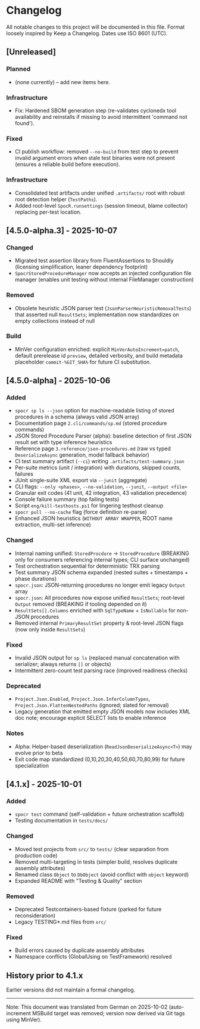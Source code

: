 # Changelog

All notable changes to this project will be documented in this file.
Format loosely inspired by Keep a Changelog. Dates use ISO 8601 (UTC).

## [Unreleased]

### Planned
- (none currently) – add new items here.

### Infrastructure
- Fix: Hardened SBOM generation step (re-validates cyclonedx tool availability and reinstalls if missing to avoid intermittent 'command not found').

### Fixed
- CI publish workflow: removed `--no-build` from test step to prevent invalid argument errors when stale test binaries were not present (ensures a reliable build before execution).

### Infrastructure
- Consolidated test artifacts under unified `.artifacts/` root with robust root detection helper (`TestPaths`).
- Added root-level `SpocR.runsettings` (session timeout, blame collector) replacing per-test location.

## [4.5.0-alpha.3] - 2025-10-07

### Changed
- Migrated test assertion library from FluentAssertions to Shouldly (licensing simplification, leaner dependency footprint)
- `SpocrStoredProcedureManager` now accepts an injected configuration file manager (enables unit testing without internal FileManager construction)

### Removed
- Obsolete heuristic JSON parser test (`JsonParserHeuristicRemovalTests`) that asserted null `ResultSets`; implementation now standardizes on empty collections instead of null

### Build
- MinVer configuration enriched: explicit `MinVerAutoIncrement=patch`, default prerelease id `preview`, detailed verbosity, and build metadata placeholder `commit-%GIT_SHA%` for future CI substitution.

## [4.5.0-alpha] - 2025-10-06

### Added
- `spocr sp ls --json` option for machine-readable listing of stored procedures in a schema (always valid JSON array)
- Documentation page `2.cli/commands/sp.md` (stored procedure commands)
- JSON Stored Procedure Parser (alpha): baseline detection of first JSON result set with type inference heuristics
- Reference page `3.reference/json-procedures.md` (raw vs typed `DeserializeAsync` generation, model fallback behavior)
- CI test summary artifact (`--ci`) writing `.artifacts/test-summary.json`
- Per-suite metrics (unit / integration) with durations, skipped counts, failures
- JUnit single-suite XML export via `--junit` (aggregate)
- CLI flags: `--only <phases>`, `--no-validation`, `--junit`, `--output <file>`
- Granular exit codes (41 unit, 42 integration, 43 validation precedence)
- Console failure summary (top failing tests)
- Script `eng/kill-testhosts.ps1` for lingering testhost cleanup
- `spocr pull --no-cache` flag (force definition re-parse)
- Enhanced JSON heuristics (`WITHOUT ARRAY WRAPPER`, ROOT name extraction, multi-set inference)

### Changed
- Internal naming unified: `StoredProcdure` → `StoredProcedure` (BREAKING only for consumers referencing internal types; CLI surface unchanged)
- Test orchestration sequential for deterministic TRX parsing
- Test summary JSON schema expanded (nested suites + timestamps + phase durations)
- `spocr.json`: JSON-returning procedures no longer emit legacy `Output` array
- `spocr.json`: All procedures now expose unified `ResultSets`; root-level `Output` removed (BREAKING if tooling depended on it)
- `ResultSets[].Columns` enriched with `SqlTypeName` + `IsNullable` for non-JSON procedures
- Removed internal `PrimaryResultSet` property & root-level JSON flags (now only inside `ResultSets`)

### Fixed
- Invalid JSON output for `sp ls` (replaced manual concatenation with serializer; always returns `[]` or objects)
- Intermittent zero-count test parsing race (improved readiness checks)

### Deprecated
- `Project.Json.Enabled`, `Project.Json.InferColumnTypes`, `Project.Json.FlattenNestedPaths` (ignored; slated for removal)
- Legacy generation that emitted empty JSON models now includes XML doc note; encourage explicit SELECT lists to enable inference

### Notes
- Alpha: Helper-based deserialization (`ReadJsonDeserializeAsync<T>`) may evolve prior to beta
- Exit code map standardized (0,10,20,30,40,50,60,70,80,99) for future specialization

## [4.1.x] - 2025-10-01

### Added

- `spocr test` command (self-validation + future orchestration scaffold)
- Testing documentation in `tests/docs/`

### Changed

- Moved test projects from `src/` to `tests/` (clear separation from production code)
- Removed multi-targeting in tests (simpler build, resolves duplicate assembly attributes)
- Renamed class `Object` to `DbObject` (avoid conflict with `object` keyword)
- Expanded README with "Testing & Quality" section

### Removed

- Deprecated Testcontainers-based fixture (parked for future reconsideration)
- Legacy TESTING\*.md files from `src/`

### Fixed

- Build errors caused by duplicate assembly attributes
- Namespace conflicts (GlobalUsing on TestFramework) resolved

## History prior to 4.1.x

Earlier versions did not maintain a formal changelog.

---

Note: This document was translated from German on 2025-10-02 (auto-increment MSBuild target was removed; version now derived via Git tags using MinVer).
